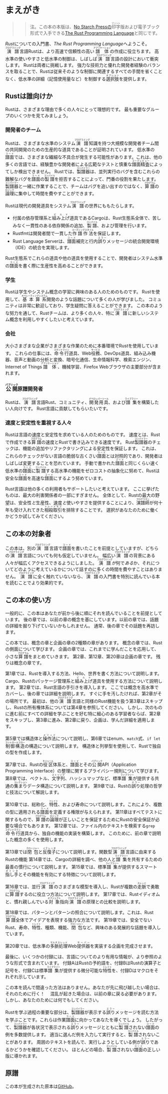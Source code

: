 # まえがき

> > 注。この本の本版は、[No Starch Pressの][nsp]<ruby>印字<rt>プリント</rt></ruby>版および電子ブック形式で入手できる[The Rust Programming Language][nsprust]と同じです。

[nsprust]: https://nostarch.com/rust
 [nsp]: https://nostarch.com/


*Rust*についての入門書、*The Rust Programming Language*へようこそ。
<ruby>演譜<rt>プログラミング</rt></ruby>言語Rustは、より高速で信頼性の高い<ruby>譜体<rt>アプリケーション</rt></ruby>の作成に役立ちます。
高水準の使いやすさと低水準の制御は、しばしば<ruby>演譜<rt>プログラミング</rt></ruby>言語の設計において衝突します。
Rustは両者に挑戦します。
強力な技術力と優れた開発者経験のバランスを取ることで、Rustは従来そのような制御に関連するすべての手間を省くことなく、低水準の詳細（記憶使用量など）を制御する<ruby>選択肢<rt>オプション</rt></ruby>を提供します。

## Rustは誰向けか

Rustは、さまざまな理由で多くの人々にとって理想的です。
最も重要なグループのいくつかを見てみましょう。

### 開発者のチーム

Rustは、さまざまな水準のシステム<ruby>演譜<rt>プログラミング</rt></ruby>知識を持つ大規模な開発者チーム間の共同開発のための生産的な道具であることが証明されています。
低水準の<ruby>譜面<rt>コード</rt></ruby>では、さまざまな繊細な不具合が発生する可能性があります。これは、他の多くの言語では、経験豊かな開発者による広範なテストと慎重な<ruby>譜面精査<rt>コードレビュー</rt></ruby>によってしか検出できません。
Rustでは、<ruby>製譜器<rt>コンパイラー</rt></ruby>は、並列実行のバグを含むこれらの難解なバグを<ruby>譜面<rt>コード</rt></ruby>の<ruby>製譜<rt>コンパイル</rt></ruby>を拒否することによって、門番の役割を果たします。
<ruby>製譜器<rt>コンパイラー</rt></ruby>と一緒に作業することで、チームはバグを追い出すのではなく、<ruby>算譜<rt>プログラム</rt></ruby>の<ruby>論理<rt>ロジック</rt></ruby>に集中して時間を費やすことができます。

Rustは現代の開発道具をシステム<ruby>演譜<rt>プログラミング</rt></ruby>の世界にももたらします。

* 付属の依存管理系と<ruby>組み上げ<rt>ビルド</rt></ruby>道具であるCargoは、Rust生態系全体で、苦しみなく一貫性のある依存関係の追加、<ruby>製譜<rt>コンパイル</rt></ruby>、および管理を行います。
* Rustfmtは開発者間で一貫した<ruby>作譜作法<rt>コーディングスタイル</rt></ruby>を保証します。
* Rust Language Serverは、<ruby>譜面<rt>コード</rt></ruby>補完と行内<ruby>誤り<rt>エラー</rt></ruby>メッセージの統合開発環境（IDE）の統合を実現します。

Rust生態系でこれらの道具や他の道具を使用することで、開発者はシステム水準の<ruby>譜面<rt>コード</rt></ruby>を書く際に生産性を高めることができます。

### 学生

Rustは学生やシステム概念の学習に興味のある人のためのものです。
Rustを使用して、<ruby>基本算系<rt>オペレーティングシステム</rt></ruby>開発のような話題について多くの人が学びました。
コミュニティは非常に歓迎しており、学生疑問に答えることができます。
この本のような努力を通して、Rustチームは、より多くの人々、特に<ruby>演譜<rt>プログラミング</rt></ruby>に新しいシステム概念を利用しやすくしたいと考えています。

### 会社

大小さまざまな企業がさまざまな作業のために本番環境でRustを使用しています。
これらの仕事には、<ruby>命令行<rt>コマンドライン</rt></ruby>道具、Web<ruby>役務<rt>サービス</rt></ruby>、DevOps道具、組み込み機器、音声と動画の分析と変換、暗号化通信、生命情報科学、検索エンジン、Internet of Things<ruby>譜体<rt>アプリケーション</rt></ruby>、機械学習、Firefox Webブラウザの主要部分が含まれます。

### <ruby>公開<rt>パブリック</rt></ruby>原譜開発者

Rustは、<ruby>演譜<rt>プログラミング</rt></ruby>言語Rust、コミュニティ、<ruby>開発用具<rt>デベロッパーツール</rt></ruby>、および<ruby>譜集<rt>ライブラリー</rt></ruby>を構築したい人向けです。
Rust言語に貢献してもらいたいです。

### 速度と安定性を重視する人々

Rustは言語の速度と安定性を求めている人のためのものです。
速度とは、Rustで作成できる<ruby>算譜<rt>プログラム</rt></ruby>の速度とRustで書き込みできる速度です。
Rust<ruby>製譜器<rt>コンパイラー</rt></ruby>のチェックは、機能の追加やリファクタリングによる安定性を保証します。
これは、これらのチェックがない言語の脆弱な古くさい<ruby>譜面<rt>コード</rt></ruby>とは対照的であり、開発者はしばしば変更することを恐れています。
手動で書かれた<ruby>譜面<rt>コード</rt></ruby>と同じくらい速く低水準の<ruby>譜面<rt>コード</rt></ruby>に<ruby>製譜<rt>コンパイル</rt></ruby>する高水準の機能をゼロコストの抽象化に努めて、Rustは安全な<ruby>譜面<rt>コード</rt></ruby>を高速な<ruby>譜面<rt>コード</rt></ruby>にするよう努めています。

Rust言語は他の多くの利用者もサポートしたいと考えています。
ここに挙げたものは、最大の利害関係者の一部にすぎません。
全体として、Rustの最大の野望は、安全性*と*生産性、速度*と*使いやすさを提供することにより、<ruby>演譜師<rt>プログラマー</rt></ruby>が何十年も受け入れてきた<ruby>相殺取引<rt>トレードオフ</rt></ruby>を排除することです。
選択があなたのために働くかどうか試してみてください。

## この本の対象者

この本は、別の<ruby>演譜<rt>プログラミング</rt></ruby>言語で<ruby>譜面<rt>コード</rt></ruby>を書いたことを前提としていますが、どちらの<ruby>演譜<rt>プログラミング</rt></ruby>言語についても何も仮定していません。
幅広い<ruby>演譜<rt>プログラミング</rt></ruby>の背景にある人々が幅広くアクセスできるようにしました。
<ruby>演譜<rt>プログラミング</rt></ruby>*が*何で*ある*か、それについてどのように考えているかについて話すのに多くの時間を費やすことはありません。
<ruby>演譜<rt>プログラミング</rt></ruby>に全く触れていないなら、<ruby>演譜<rt>プログラミング</rt></ruby>の入門書を特別に読んでいる本を読むことでより効果的です。

## この本の使い方

一般的に、この本はあなたが前から後に順にそれを読んでいることを前提としています。
後の章では、以前の章の概念を基にしています。以前の章では、話題の詳細を掘り下げていないかもしれません。
通常、後の章でその話題を再訪します。

この本では、概念の章と企画の章の2種類の章があります。
概念の章では、Rustの側面について学びます。
企画の章では、これまでに学んだことを応用して、小さな<ruby>算譜<rt>プログラム</rt></ruby>をまとめていきます。
第2章、第12章、第20章は企画の章です。
残りは概念の章です。

第1章では、Rustを導入する方法、Hello、世界を書く方法について説明します。
Cargo、Rustのパッケージ管理系と<ruby>組み上げ<rt>ビルド</rt></ruby>道具を使用する方法について説明します。
第2章では、Rust言語の手引きを導入します。
ここでは概念を高水準でカバーし、後の章では詳細を説明します。
すぐに手を汚したければ、第2章がその場所です。
最初は、他の<ruby>演譜<rt>プログラミング</rt></ruby>言語と同様のRust機能を扱う第3章はスキップし、Rustの所有権体系については第4章を参照してください。
しかし、次のものに進む前にすべての詳細を学ぶことを好む特に細心のある学習者ならば、第2章をスキップし、第3章に進み、第2章に戻り、企画は、学んだ詳細を適用します。

第5章では構造体と<ruby>操作法<rt>メソッド</rt></ruby>について説明し、第6章ではenum、`match`式、`if let`<ruby>制御構造<rt>コントロールフロー</rt></ruby>の構造について説明します。
構造体と列挙型を使用して、Rustで独自の型を作成します。

第7章では、Rustの<ruby>役区<rt>モジュール</rt></ruby>体系と、<ruby>譜面<rt>コード</rt></ruby>とその<ruby>公開<rt>パブリック</rt></ruby>API（Application Programming Interface）の整理に関するプライバシー規則について学びます。
第8章では、ベクトル、<ruby>文字列<rt>ストリング</rt></ruby>、ハッシュマップなど、標準<ruby>譜集<rt>ライブラリー</rt></ruby>が提供する共通の<ruby>集まり<rt>コレクション</rt></ruby>データ構造について説明します。
第9章では、Rustの<ruby>誤り<rt>エラー</rt></ruby>処理の哲学と技法について解説します。

第10章では、総称化、<ruby>特性<rt>トレイト</rt></ruby>、および寿命について説明します。これにより、複数の型に適用される<ruby>譜面<rt>コード</rt></ruby>を定義する権限が与えられます。
第11章はすべてテストに関するもので、<ruby>算譜<rt>プログラム</rt></ruby>の<ruby>論理<rt>ロジック</rt></ruby>が正しいことを保証するためにRustの安全保証が必要な場合でもあります。
第12章では、ファイル内のテキストを検索する`grep`<ruby>命令行<rt>コマンドライン</rt></ruby>道具から、独自の機能の実装を構築します。
このために、前の章で説明した概念の多くを使用します。

第13章では<ruby>閉包<rt>クロージャー</rt></ruby>と<ruby>反復子<rt>イテレータ</rt></ruby>について説明します。関数型<ruby>演譜<rt>プログラミング</rt></ruby>言語に由来するRustの機能
第14章では、Cargoの詳細を調べ、他の人と<ruby>譜集<rt>ライブラリー</rt></ruby>を共有するための最善の慣行について説明します。
第15章では、標準<ruby>譜集<rt>ライブラリー</rt></ruby>が提供するスマート<ruby>指し手<rt>ポインタ</rt></ruby>とその機能を有効にする特徴について説明します。

第16章では、並行<ruby>演譜<rt>プログラミング</rt></ruby>のさまざまな模型を導入し、Rustが複数の<ruby>走脈<rt>スレッド</rt></ruby>で勇敢に<ruby>算譜<rt>プログラム</rt></ruby>するのに役立つ方法について説明します。
第17章では、Rustイディオムと、慣れ親しんでいる<ruby>対象<rt>オブジェクト</rt></ruby>指向<ruby>演譜<rt>プログラミング</rt></ruby>の原理との比較を説明します。

第18章では、パターンとパターンの照合について説明します。これは、Rust<ruby>算譜<rt>プログラム</rt></ruby>全体でアイデアを表現する強力な方法です。
第19章では、安全でないRust、寿命、<ruby>特性<rt>トレイト</rt></ruby>、種類、機能、<ruby>閉包<rt>クロージャー</rt></ruby>など、興味のある発展的な話題を導入しています。

第20章では、低水準の<ruby>多脈処理<rt>マルチスレッド</rt></ruby>Web<ruby>提供器<rt>サーバー</rt></ruby>を実装する企画を完成させます。

最後に、いくつかの付録には、言語についてのより有用な情報が、より参照のような形式で含まれています。
付録AはRustの予約語を、付録BはRustの演算子と記号を、付録Cは標準<ruby>譜集<rt>ライブラリー</rt></ruby>が提供する微分可能な<ruby>特性<rt>トレイト</rt></ruby>を、付録Dはマクロをそれぞれ示しています。

この本を読んで間違った方法はありません。あなたが先に飛び越したい場合は、それのために行く！　
混乱が起きた場合は、以前の章に戻る必要があります。
しかし、あなたのためには何でもしてください。

Rustを学ぶ過程の重要な部分は、<ruby>製譜器<rt>コンパイラー</rt></ruby>が表示する<ruby>誤り<rt>エラー</rt></ruby>メッセージを読む方法を学ぶことです。これらは作業<ruby>譜面<rt>コード</rt></ruby>に向かってあなたを導くでしょう。
したがって、<ruby>製譜器<rt>コンパイラー</rt></ruby>が各状況で表示される<ruby>誤り<rt>エラー</rt></ruby>メッセージとともに<ruby>製譜<rt>コンパイル</rt></ruby>されない<ruby>譜面<rt>コード</rt></ruby>の例を多数提供します。
適当に選んだ例を入力して実行すると、<ruby>製譜<rt>コンパイル</rt></ruby>されないことがあります。
周囲のテキストを読んで、実行しようとしている例が<ruby>誤り<rt>エラー</rt></ruby>であるかどうかを確認してください。
ほとんどの場合、<ruby>製譜<rt>コンパイル</rt></ruby>されない<ruby>譜面<rt>コード</rt></ruby>の正しい版に導かれます。

## 原譜

この本が生成された原本は[GitHub][book]。

[book]: https://github.com/rust-lang/book/tree/master/second-edition/src
